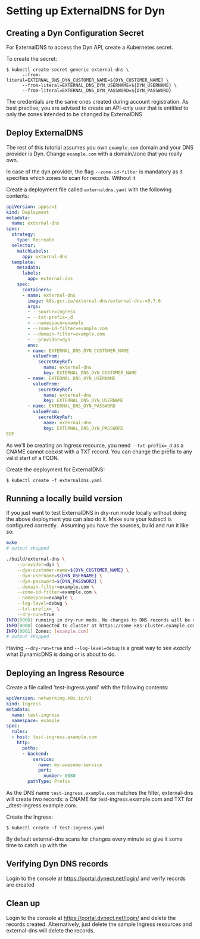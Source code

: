 # Setting up ExternalDNS for Dyn

## Creating a Dyn Configuration Secret

For ExternalDNS to access the Dyn API, create a Kubernetes secret.

To create the secret:

```
$ kubectl create secret generic external-dns \
      --from-literal=EXTERNAL_DNS_DYN_CUSTOMER_NAME=${DYN_CUSTOMER_NAME} \
      --from-literal=EXTERNAL_DNS_DYN_USERNAME=${DYN_USERNAME} \
      --from-literal=EXTERNAL_DNS_DYN_PASSWORD=${DYN_PASSWORD}
```

The credentials are the same ones created during account registration. As best practise, you are advised to
create an API-only user that is entitled to only the zones intended to be changed by ExternalDNS

## Deploy ExternalDNS
The rest of this tutorial assumes you own `example.com` domain and your DNS provider is Dyn. Change `example.com`
with a domain/zone that you really own.

In case of the dyn provider, the flag `--zone-id-filter` is mandatory as it specifies which zones to scan for records. Without it


Create a deployment file called `externaldns.yaml` with the following contents:

```yaml
apiVersion: apps/v1
kind: Deployment
metadata:
  name: external-dns
spec:
  strategy:
    type: Recreate
  selector:
    matchLabels:
      app: external-dns
  template:
    metadata:
      labels:
        app: external-dns
    spec:
      containers:
      - name: external-dns
        image: k8s.gcr.io/external-dns/external-dns:v0.7.6
        args:
        - --source=ingress
        - --txt-prefix=_d
        - --namespace=example
        - --zone-id-filter=example.com
        - --domain-filter=example.com
        - --provider=dyn
        env:
        - name: EXTERNAL_DNS_DYN_CUSTOMER_NAME
          valueFrom:
            secretKeyRef:
              name: external-dns
              key: EXTERNAL_DNS_DYN_CUSTOMER_NAME
        - name: EXTERNAL_DNS_DYN_USERNAME
          valueFrom:
            secretKeyRef:
              name: external-dns
              key: EXTERNAL_DNS_DYN_USERNAME
        - name: EXTERNAL_DNS_DYN_PASSWORD
          valueFrom:
            secretKeyRef:
              name: external-dns
              key: EXTERNAL_DNS_DYN_PASSWORD
EOF
```

As we'll be creating an Ingress resource, you need `--txt-prefix=_d` as a CNAME cannot coexist with a TXT record. You can change the prefix to
any valid start of a FQDN.

Create the deployment for ExternalDNS:

```
$ kubectl create -f externaldns.yaml
```

## Running a locally build version
If you just want to test ExternalDNS in dry-run mode locally without doing the above deployment you can also do it.
Make sure your kubectl is configured correctly . Assuming you have the sources, build and run it like so:

```bash
make
# output skipped

./build/external-dns \
    --provider=dyn \
    --dyn-customer-name=${DYN_CUSTOMER_NAME} \
    --dyn-username=${DYN_USERNAME} \
    --dyn-password=${DYN_PASSWORD} \
    --domain-filter=example.com \
    --zone-id-filter=example.com \
    --namespace=example \
    --log-level=debug \
    --txt-prefix=_ \
    --dry-run=true
INFO[0000] running in dry-run mode. No changes to DNS records will be made.
INFO[0000] Connected to cluster at https://some-k8s-cluster.example.com
INFO[0001] Zones: [example.com]
# output skipped
```

Having `--dry-run=true` and `--log-level=debug` is a great way to see _exactly_ what DynamicDNS is doing or is about to do.

## Deploying an Ingress Resource

Create a file called 'test-ingress.yaml' with the following contents:

```yaml
apiVersion: networking.k8s.io/v1
kind: Ingress
metadata:
  name: test-ingress
  namespace: example
spec:
  rules:
  - host: test-ingress.example.com
    http:
      paths:
      - backend:
          service:
            name: my-awesome-service
            port:
              number: 8080
        pathType: Prefix
```

As the DNS name `test-ingress.example.com` matches the filter, external-dns will create two records:
a CNAME for test-ingress.example.com and TXT for _dtest-ingress.example.com.

Create the Ingress:

```
$ kubectl create -f test-ingress.yaml
```

By default external-dns scans for changes every minute so give it some time to catch up with the
## Verifying Dyn DNS records

Login to the console at https://portal.dynect.net/login/ and verify records are created

## Clean up

Login to the console at https://portal.dynect.net/login/ and delete the records created. Alternatively, just delete the sample
Ingress resources and external-dns will delete the records.
